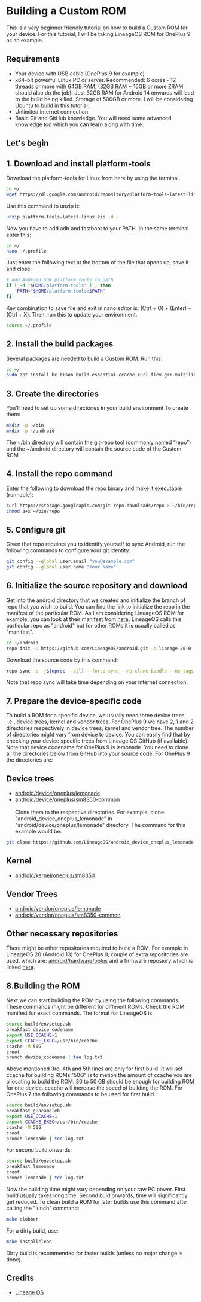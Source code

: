 

# Building a Custom ROM

This is a very beginner friendly tutorial on how to build a Custom ROM for your device. For this tutorial, I will be taking LineageOS ROM for OnePlus 9 as an example.
## Requirements

- Your device with USB cable (OnePlus 9 for example)
- x64-bit powerful Linux PC or server. Recommended: 6 cores - 12 threads or more with 64GB RAM, (32GB RAM + 16GB or more ZRAM should also do the job). Just 32GB RAM for Android 14 onwards will lead to the build being killed. Storage of 500GB or more. I will be considering Ubuntu to build in this tutorial.
- Unlimited internet connection
- Basic Git and GitHub knowledge. You will need some advanced knowledge too which you can learn along with time.

## Let's begin
## 1. Download and install platform-tools

Download the platform-tools for Linux from here by using the terminal.
```bash
cd ~/
wget https://dl.google.com/android/repository/platform-tools-latest-linux.zip
```
Use this command to unzip it:
```bash
unzip platform-tools-latest-linux.zip -d ~
```
Now you have to add adb and fastboot to your PATH. In the same terminal enter this:
```bash
cd ~/
nano ~/.profile
```
Just enter the following text at the bottom of the file that opens up, save it and close.
```bash
# add Android SDK platform tools to path
if [ -d "$HOME/platform-tools" ] ; then
    PATH="$HOME/platform-tools:$PATH"
fi
```
Key combination to save file and exit in nano editor is: (Ctrl + O) + (Enter) + (Ctrl + X). 
Then, run this to update your environment.
```bash
source ~/.profile
```
## 2. Install the build packages
Several packages are needed to build a Custom ROM. Run this:
```bash
cd ~/
sudo apt install bc bison build-essential ccache curl flex g++-multilib gcc-multilib git git-lfs gnupg gperf imagemagick lib32ncurses5-dev lib32readline-dev lib32z1-dev liblz4-tool libncurses5 libncurses5-dev libsdl1.2-dev libssl-dev libwxgtk3.0-gtk3-dev libxml2 libxml2-utils lzop pngcrush rsync schedtool squashfs-tools xsltproc zip zlib1g-dev python-is-python3
```
## 3. Create the directories
You’ll need to set up some directories in your build environment
To create them:
```bash
mkdir -p ~/bin
mkdir -p ~/android
```
The ~/bin directory will contain the git-repo tool (commonly named “repo”) and the ~/android directory will contain the source code of the Custom ROM


## 4. Install the repo command
Enter the following to download the repo binary and make it executable (runnable):
```bash
curl https://storage.googleapis.com/git-repo-downloads/repo > ~/bin/repo
chmod a+x ~/bin/repo
```
## 5. Configure git
Given that repo requires you to identify yourself to sync Android, run the following commands to configure your git identity:
```bash
git config --global user.email "you@example.com"
git config --global user.name "Your Name"
```
## 6. Initialize the source repository and download
Get into the android directory that we created and initialize the branch of repo that you wish to build. You can find the link to initialize the repo in the manifest of the particular ROM. As I am considering LineageOS ROM for example, you can look at their manifest from [here](https://github.com/LineageOS/android/tree/lineage-20.0). LineageOS calls this particular repo as "android" but for other ROMs it is usually called as "manifest".
```bash
cd ~/android
repo init -u https://github.com/LineageOS/android.git -b lineage-20.0 --git-lfs
```
Download the source code by this command:
```bash
repo sync -c -j$(nproc --all) --force-sync --no-clone-bundle --no-tags
```
Note that repo sync will take time depending on your internet connection.

## 7. Prepare the device-specific code
To build a ROM for a specific device, we usually need three device trees i.e., device trees, kernel and vendor trees. 
For OnePlus 9 we have 2, 1 and 2 directories respectively in device trees, kernel and vendor tree. The number of directories might vary from device to device. You can easily find that by checking your device specific trees from Lineage OS GitHub (if available). Note that device codename for OnePlus 9 is lemonade.  You need to clone all the directories below from GitHub into your source code. For OnePlus 9 the directories are:
## Device trees
- [android/device/oneplus/lemonade](https://github.com/LineageOS/android_device_oneplus_lemonade)
- [android/device/oneplus/sm8350-common](https://github.com/LineageOS/android_device_oneplus_sm8350-common/tree/lineage-20) <br /> <br />
Clone them to the respective directories. For example, clone "android_device_oneplus_lemonade" in "android/device/oneplus/lemonade" directory. The command for this example would be:
```bash
git clone https://github.com/LineageOS/android_device_oneplus_lemonade -b lineage-20 ~/android/device/oneplus/lemonade
```
## Kernel
- [android/kernel/oneplus/sm8350](https://github.com/LineageOS/android_kernel_oneplus_sm8350/tree/lineage-20)
## Vendor Trees
- [android/vendor/oneplus/lemonade](https://github.com/TheMuppets/proprietary_vendor_oneplus_lemonade)
- [android/vendor/oneplus/sm8350-common](https://github.com/TheMuppets/proprietary_vendor_oneplus_sm8350-common)
## Other necessary repositories
There might be other repositories required to build a ROM. For example in LineageOS 20 (Android 13) for OnePlus 9, couple of extra repositories are used, which are: [android/hardware/oplus](https://github.com/LineageOS/android_hardware_oplus/tree/lineage-20) and a firmware reposiory which is linked [here](https://gitlab.com/the-muppets/proprietary_vendor_firmware/-/tree/lineage-20). 
## 8.Building the ROM
Next we can start building the ROM by using the following commands. These commands might be different for different ROMs. Check the ROM manifest for exact commands.
The format for LineageOS is:
```bash
source build/envsetup.sh
breakfast device_codename
export USE_CCACHE=1
export CCACHE_EXEC=/usr/bin/ccache
ccache -M 50G
croot
brunch device_codename | tee log.txt
```
Above mentioned 3rd, 4th and 5th lines are only for first build. It will set ccache for building ROMs."50G" is to metion the amount of ccache you are allocating to build the ROM. 30 to 50 GB should be enough for building ROM for one device. ccache will increase the speed of building the ROM.
For OnePlus 7 the following commands to be used for first build.
```bash
source build/envsetup.sh
breakfast guacamoleb
export USE_CCACHE=1
export CCACHE_EXEC=/usr/bin/ccache
ccache -M 50G
croot
brunch lemonade | tee log.txt
```
For second build onwards:
```bash
source build/envsetup.sh
breakfast lemonade
croot
brunch lemonade | tee log.txt
```
Now the building time might vary depending on your raw PC power. First build usually takes long time. Second buid onwards, time will significantly get reduced. To clean build a ROM for later builds use this command after calling the "lunch" command:
```bash
make clobber
```
For a dirty build, use:
```bash
make installclean
```
Dirty build is recommended for faster builds (unless no major change is done).

## Credits
- [Lineage OS](https://lineageosroms.com/lemonade/)
